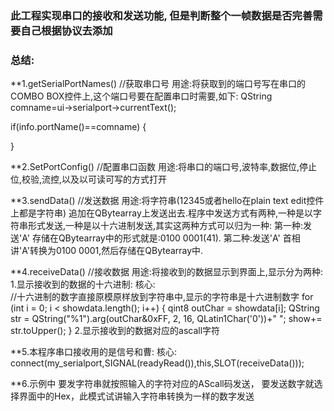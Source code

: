 ### 此工程实现串口的接收和发送功能, 但是判断整个一帧数据是否完善需要自己根据协议去添加  ###  

### 总结: ###  


**1.getSerialPortNames()           //获取串口号
  用途:将获取到的端口号写在串口的COMBO BOX控件上,这个端口号要在配置串口时需要,如下:
  QString comname=ui->serialport->currentText();

  if(info.portName()==comname)
  {

  } 
  

**2.SetPortConfig()               //配置串口函数
  用途:将串口的端口号,波特率,数据位,停止位,校验,流控,以及以可读可写的方式打开  
  

**3.sendData()                    //发送数据
  用途:将字符串(12345或者hello在plain text edit控件上都是字符串) 追加在QBytearray上发送出去.程序中发送方式有两种,一种是以字符串形式发送,一种是以十六进制发送,其实这两种方式可以归为一种:
  第一种:发送'A'   存储在QBytearray中的形式就是:0100 0001(41).
  第二种:发送'A'   首相讲'A'转换为0100 0001,然后存储在QBytearray中.  
  
  
**4.receiveData()                 //接收数据
  用途:将接收到的数据显示到界面上,显示分为两种:
  1.显示接收到的数据的十六进制:
    核心:     
        //十六进制的数字直接原模原样放到字符串中,显示的字符串是十六进制数字
        for (int i = 0; i < showdata.length(); i++)
        {
            qint8   outChar = showdata[i];
            QString str = QString("%1").arg(outChar&0xFF, 2, 16, QLatin1Char('0'))+" ";
            show+= str.toUpper();
        }
  2.显示接收到的数据对应的ascall字符  
  
  
**5.本程序串口接收用的是信号和曹:
  核心:
      connect(my_serialport,SIGNAL(readyRead()),this,SLOT(receiveData()));


**6.示例中 要发字符串就按照输入的字符对应的AScall码发送， 要发送数字就选择界面中的Hex，此模式试讲输入字符串转换为一样的数字发送

